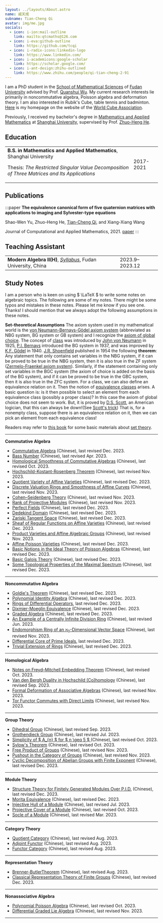 ```yaml
---
layout: ../layouts/About.astro
name: 戚天成
subname: Tian-Cheng Qi
avatar: img/me.jpg
socials:
  - icon: i-ion:mail-outline
    link: mailto:qtcmaths@126.com
  - icon: i-eva:github-outline
    link: https://github.com/tcqi
  - icon: i-radix-icons:linkedin-logo
    link: https://www.linkedin.com/
  - icon: i-academicons:google-scholar
    link: https://scholar.google.com/
  - icon: i-ant-design:zhihu-outlined
    link: https://www.zhihu.com/people/qi-tian-cheng-2-91
---
```


I am a PhD student in the [School of Mathematical Sciences](https://math.fudan.edu.cn/) of [Fudan University](https://www.fudan.edu.cn/) advised by Prof. [Quanshui Wu](https://math.fudan.edu.cn/fa/05/c30607a326149/page.htm). My current research interests lie primarily in noncommutative algebra, Poisson algebra and deformation theory. I am also interested in Rubik's Cube, table tennis and badminton. [Here](https://www.worldcubeassociation.org/persons/2015QITI01) is my homepage on the website of the [World Cube Association](https://en.wikipedia.org/wiki/World_Cube_Association).

Previously, I received my bachelor's degree in [Mathematics and Applied Mathematics](http://math.shu.edu.cn/) at [Shanghai University](https://www.shu.edu.cn/), supervised by Prof. [Zhuo-Heng He](https://irctmt.shu.edu.cn/Portals/728/teacher/ZhuohengHe/ZhuohengHe.html).


## Education

|                                        |           |
|--------------------------------------- | --------- |
| **B.S. in Mathematics and Applied Mathematics**, Shanghai University <p>Thesis: _The Restricted Singular Value Decomposition of Three Matrices and Its Applications_</p> | 2017-2021 |


## Publications

:::paper
**The equivalence canonical form of five quaternion matrices with applications to imaging and Sylvester-type equations**

Shao-Wen Yu, Zhuo-Heng He, <u>Tian-Cheng Qi</u>, and Xiang-Xiang Wang

Journal of Computational and Applied Mathematics, 2021.
[paper](https://www.sciencedirect.com/science/article/abs/pii/S0377042721001138)
:::



## Teaching Assistant

|                                        |           |
|--------------------------------------- | --------- |
| **Modern Algebra II(H)**, _[Syllabus](/files/syllabus/MATH130143h.03-2023-2024-1.pdf)_, Fudan University, China  | 2023.9–2023.12 |


## Study Notes

I am a person who is keen on using  $ \LaTeX $ to write some notes on algebraic topics. The following are some of my notes. There might be some typos and mistakes in these notes. Please let me know if you see one. Thanks! I should mention that we always adopt the following assumptions in these notes.

**Set-theoretical Assumptions** The axiom system used in my mathematical world is the [von Neumann-Bernays-Gödel axiom system](https://en.wikipedia.org/wiki/Von_Neumann%E2%80%93Bernays%E2%80%93G%C3%B6del_set_theory) (abbreviated as NBG system, BG system or GB system) and I recognize the [axiom of global choice](https://en.wikipedia.org/wiki/Axiom_of_global_choice). The concept of [class](https://en.wikipedia.org/wiki/Class_(set_theory)) was introduced by [John von Neumann](https://en.wikipedia.org/wiki/John_von_Neumann) in 1925, [P.I. Bernays](https://en.wikipedia.org/wiki/Paul_Bernays) introduced the BG system in 1937, and was improved by [K.F. Gödel](https://en.wikipedia.org/wiki/Kurt_G%C3%B6del) in 1940. [J.R. Shoenfield](https://en.wikipedia.org/wiki/Joseph_R._Shoenfield) published in 1954 the following **theorem**: Any statement that only contains set variables in the NBG system, if it can be proved to be true in the NBG system, then it is also true in the ZF system ([Zermelo-Fraenkel axiom system](https://en.wikipedia.org/wiki/Zermelo%E2%80%93Fraenkel_set_theory)). Similarly, if the statement containing only set variables in the BGC system (the axiom of choice is added on the basis of the BG system), and if it can be proved to be true in the GBC system, then it is also true in the ZFC system. For a class, we can also define an equivalence relation on it. Then the notion of [equivalence classes](https://en.wikipedia.org/wiki/Equivalence_class) arises. A basic question is: is it then possible to select an element from each equivalence class (possibly a proper class)? In this case the axiom of global choice does not seem to work. But, it is proved by [D.S. Scott](https://en.wikipedia.org/wiki/Dana_Scott), an American logician, that this can always be down!(See [Scott's trick](https://en.wikipedia.org/wiki/Scott%27s_trick)) That is, for a nonempty class, suppose there is an equivalence relation on it, then we can pick an element from each equivalence class!

Readers may refer to [this book](https://link.springer.com/book/10.1007/3-540-44761-X) for some basic materials about [set theory](https://en.wikipedia.org/wiki/Set_theory).

---
**Commutative Algebra**
- [Commutative Algebra](/files/notes/CA2-2023.pdf) (Chinese), last revised Dec. 2023.
- [Bass Number](/files/notes/Bassnumb.pdf) (Chinese), last revised Apr. 2023.
- [Homological Smoothness of Commutative Algebras](/files/notes/homologismothca.pdf) (Chinese), last revised Oct. 2023.
- [Hochschild-Kostant-Rosenberg Theorem](/files/notes/hkrthm.pdf) (Chinese), last revised Nov. 2023.
- [Quotient Variety of Affine Varieties](/files/notes/quotvaire.pdf) (Chinese), last revised Dec. 2023.
- [Discrete Valuation Rings and Smoothness of Affine Curves](/files/notes/smoothnessaffcurve.pdf) (Chinese), last revised Nov. 2023.
- [Cohen–Seidenberg Theory](/files/notes/Cohen–Seidenberg.pdf) (Chinese), last revised Nov. 2023.
- [Rank of Projective Modules](/files/notes/rankprojmCA.pdf) (Chinese), last revised Nov. 2023.
- [Perfect Fields](/files/notes/perfields.pdf) (Chinese), last revised Dec. 2023.
- [Dedekind Domain](/files/notes/Dedekinddomain.pdf) (Chinese), last revised Dec. 2023.
- [Zariski Tangent Space](/files/notes/zariskitansp.pdf) (Chinese), last revised Dec. 2023.
- [Sheaf of Regular Functions on Affine Varieties](/files/notes/sheafregfun.pdf) (Chinese), last revised Dec. 2023.
- [Product Varieties and Affine Algebraic Groups](/files/notes/affvprodalggrpHopf.pdf) (Chinese), last revised Nov. 2023.
- [Affine Poisson Varieties](/files/notes/affinePoissonvari.pdf) (Chinese), last revised Dec. 2023.
- [Basic Notions in the Ideal Theory of Poisson Algebras](/files/notes/Poissonidealth.pdf) (Chinese), last revised Dec. 2023.
- [Basic Galois Theory](/files/notes/Galoistheory.pdf) (Chinese), last revised Dec. 2023.
- [Some Topological Properties of the Maximal Spectrum](/files/notes/sometopofoMAXSPEC.pdf) (Chinese), last revised Dec. 2023.
---
**Noncommutative Algebra**
- [Goldie's Theorem](/files/notes/GoldieThm.pdf) (Chinese), last revised Dec. 2023.
- [Polynomial Identity Algebra](/files/notes/PIalg2013.pdf) (Chinese), last revised Dec. 2023.
- [Rings of Differential Operators](/files/notes/RingsofDifferentialOperators.pdf), last revised Dec. 2023.
- [Dixmier-Moeglin Equivalence](/files/notes/introtoDME.pdf) (Chinese), last revised Dec. 2023.
- [Graded Algebra](/files/notes/gradedalg.pdf) (Chinese), last revised Dec. 2023.
- [An Example of a Centrally Infinite Division Ring](/files/notes/centerinfidiringeg.pdf) (Chinese), last revised Jun. 2023.
- [Endomorphism Ring of an $\aleph_{0}$-Dimensional Vector Space](/files/notes/EndofVwithcountinfd.pdf) (Chinese), last revised Nov. 2023.
- [Differential Core of Prime Ideals](/files/notes/Differentialcoreofprimes.pdf), last revised Dec. 2023.
- [Trivial Extension of Rings](/files/notes/trivialexrings.pdf) (Chinese), last revised Dec. 2023.
---
**Homological Algebra**
- [Notes on Freyd–Mitchell Embedding Theorem](/files/notes/Freyd–Mitchellembedding.pdf) (Chinese), last revised Oct. 2023.
- [Van den Bergh Duality in Hochschild (Co)homology](/files/notes/vdbdualityHochschild.pdf) (Chinese), last revised Sep. 2023.
- [Formal Deformation of Associative Algebras](/files/notes/deformassalg.pdf) (Chinese), last revised Nov. 2023.
- [Tor Functor Commutes with Direct Limits](/files/notes/Torcommdireclim.pdf) (Chinese), last revised Nov. 2023.
---
**Group Theory**
- [Dihedral Group](/files/notes/Dihedralgroup.pdf) (Chinese), last revised Sep. 2023.
- [Grothendieck Group](/files/notes/Grothendieckgroup.pdf) (Chinese), last revised Jul. 2023.
- [Simplicity of $ A_{n} $ for $ n   \geq 5 $ ](/files/notes/Ansimplegroupngeq5.pdf) (Chinese), last revised Oct. 2023.
- [Sylow's Theorem](/files/notes/Sylowthm.pdf) (Chinese), last revised Oct. 2023.
- [Free Product of Groups](/files/notes/freeprodgrps.pdf) (Chinese), last revised Nov. 2023.
- [Pushout in the Category of Groups](/files/notes/pushoutingrpcat.pdf) (Chinese), last revised Nov. 2023.
- [Cyclic Decomposition of Abelian Groups with Finite Exponent](/files/notes/cyclicdecofAgrpwithfexpo.pdf) (Chinese), last revised Dec. 2023.
---
**Module Theory**
- [Structure Theory for Finitely Generated Modules Over P.I.D.](/files/notes/fgmodulePID.pdf) (Chinese), last revised Dec. 2023.
- [Morita Equivalence](/files/notes/Moritaequiv.pdf) (Chinese), last revised Dec. 2023.
- [Injective Hull of a Module](/files/notes/injhullofmodule.pdf) (Chinese), last revised Jul. 2023.
- [Projective Cover of a Module](/files/notes/projcoverofmodu.pdf) (Chinese), last revised Oct. 2023.
- [Socle of a Module](/files/notes/socleofmodule.pdf) (Chinese), last revised Mar. 2023.
---
**Category Theory**
- [Quotient Category](/files/notes/quotientcat.pdf) (Chinese), last revised Aug. 2023.
- [Adjoint Functor](/files/notes/adjointfun.pdf) (Chinese), last revised Aug. 2023.
- [Functor Category](/files/notes/funcateandYon.pdf) (Chinese), last revised Aug. 2023.
---
**Representation Theory**
- [Brenner-ButlerTheorem](/files/notes/Brenner-ButlerTheorem.pdf) (Chinese), last revised Aug. 2023.
- [Classical Representation Theory of Finite Groups](/files/notes/repfintegrp2023A.pdf) (Chinese),  last revised Dec. 2023.

---
**Nonassociative Algebra**
- [Polynomial Poisson Algebra](/files/notes/oplynoPoissnote.pdf) (Chinese), last revised Oct. 2023.
- [Differential Graded Lie Algebra](/files/notes/DGLA.pdf) (Chinese), last revised Nov. 2023.
---